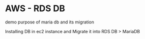 # AWS - RDS DB
demo purpose of maria db and its migration

Installing DB in ec2 instance  and  Migrate it into RDS DB > MariaDB
